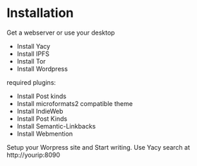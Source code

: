 # Installation

Get a webserver or use your desktop

- Install Yacy
- Install IPFS
- Install Tor
- Install Wordpress

required plugins:

- Install Post kinds
- Install microformats2 compatible theme
- Install IndieWeb
- Install Post Kinds
- Install Semantic-Linkbacks
- Install Webmention

Setup your Worpress site and Start writing.
Use Yacy search at http://yourip:8090

